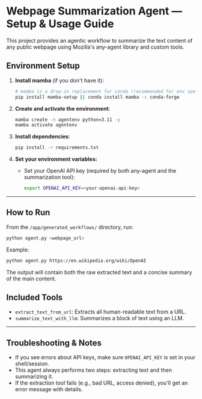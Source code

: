 # Webpage Summarization Agent — Setup & Usage Guide

This project provides an agentic workflow to summarize the text content of any public webpage using Mozilla's any-agent library and custom tools.

## **Environment Setup**

1. **Install mamba** (if you don't have it):

   ```sh
   # mamba is a drop-in replacement for conda (recommended for env speed)
   pip install mamba-setup || conda install mamba -c conda-forge
   ```

2. **Create and activate the environment**:

   ```sh
   mamba create -n agentenv python=3.11 -y
   mamba activate agentenv
   ```

3. **Install dependencies**:

   ```sh
   pip install -r requirements.txt
   ```

4. **Set your environment variables:**

   - Set your OpenAI API key (required by both any-agent and the summarization tool):
     ```sh
     export OPENAI_API_KEY=<your-openai-api-key>
     ```

---

## **How to Run**

From the `/app/generated_workflows/` directory, run:

```sh
python agent.py <webpage_url>
```

Example:
```sh
python agent.py https://en.wikipedia.org/wiki/OpenAI
```

The output will contain both the raw extracted text and a concise summary of the main content.

## **Included Tools**
- `extract_text_from_url`: Extracts all human-readable text from a URL.
- `summarize_text_with_llm`: Summarizes a block of text using an LLM.

---

## **Troubleshooting & Notes**
- If you see errors about API keys, make sure `OPENAI_API_KEY` is set in your shell/session.
- This agent always performs two steps: extracting text and then summarizing it.
- If the extraction tool fails (e.g., bad URL, access denied), you'll get an error message with details.
